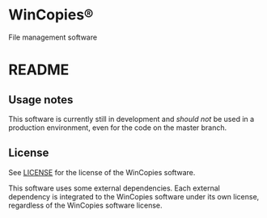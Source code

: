 WinCopies®
==========

File management software

README
======

Usage notes
-----------

This software is currently still in development and *should not* be used in a production environment, even for the code on the master branch.

License
-------

See [LICENSE](https://github.com/pierresprim/WinCopies/blob/master/LICENSE) for the license of the WinCopies software.

This software uses some external dependencies. Each external dependency is integrated to the WinCopies software under its own license, regardless of the WinCopies software license.
